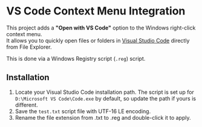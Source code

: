 # VS Code Context Menu Integration

This project adds a **"Open with VS Code"** option to the Windows right-click context menu.  
It allows you to quickly open files or folders in [Visual Studio Code](https://code.visualstudio.com/) directly from File Explorer.

This is done via a Windows Registry script (`.reg`) script. 

## Installation
1. Locate your Visual Studio Code installation path. The script is set up for `D:\Microsoft VS Code\Code.exe` by default, so update the path if yours is different.
2. Save the `test.txt` script file with UTF-16 LE encoding.
3. Rename the file extension from .txt to .reg and double-click it to apply.